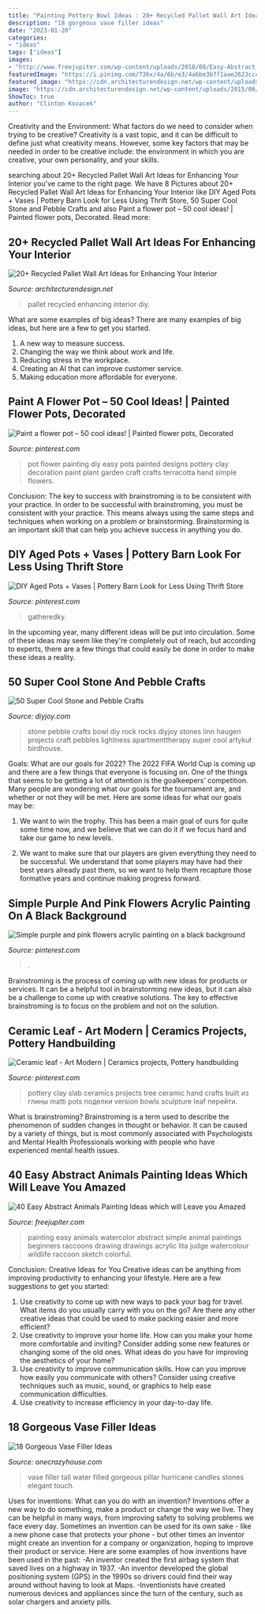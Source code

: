 ```yaml
---
title: "Painting Pottery Bowl Ideas : 20+ Recycled Pallet Wall Art Ideas For Enhancing Your Interior"
description: "18 gorgeous vase filler ideas"
date: "2023-01-20"
categories:
- "ideas"
tags: ["ideas"]
images:
- "http://www.freejupiter.com/wp-content/uploads/2018/08/Easy-Abstract-Animals-Painting-Ideas-2-1.jpg"
featuredImage: "https://i.pinimg.com/736x/4a/6b/e3/4a6be3b7f1aae2623ccc2f2d4f343358.jpg"
featured_image: "https://cdn.architecturendesign.net/wp-content/uploads/2015/06/AD-Pallet-Wall-Art-3.jpg"
image: "https://cdn.architecturendesign.net/wp-content/uploads/2015/06/AD-Pallet-Wall-Art-3.jpg"
ShowToc: true
author: "Clinton Kovacek"
---
```



Creativity and the Environment: What factors do we need to consider when trying to be creative?
Creativity is a vast topic, and it can be difficult to define just what creativity means. However, some key factors that may be needed in order to be creative include: the environment in which you are creative, your own personality, and your skills.

	

		
searching about 20+ Recycled Pallet Wall Art Ideas for Enhancing Your Interior you've came to the right page. We have 8 Pictures about 20+ Recycled Pallet Wall Art Ideas for Enhancing Your Interior like DIY Aged Pots + Vases | Pottery Barn Look for Less Using Thrift Store, 50 Super Cool Stone and Pebble Crafts and also Paint a flower pot – 50 cool ideas! | Painted flower pots, Decorated. Read more:
		
    
## 20+ Recycled Pallet Wall Art Ideas For Enhancing Your Interior

<img loading=lazy src="https://cdn.architecturendesign.net/wp-content/uploads/2015/06/AD-Pallet-Wall-Art-3.jpg" onerror="this.onerror=null;this.src='https://tse2.mm.bing.net/th?id=OIP.aqv6cNnEDFre0O4e9gOsKwHaMZ&amp;pid=15.1';" alt="20+ Recycled Pallet Wall Art Ideas for Enhancing Your Interior">

_Source: architecturendesign.net_

>pallet recycled enhancing interior diy. 

	

What are some examples of big ideas?
There are many examples of big ideas, but here are a few to get you started. 
1. A new way to measure success. 
2. Changing the way we think about work and life. 
3. Reducing stress in the workplace. 
4. Creating an AI that can improve customer service. 
5. Making education more affordable for everyone.

    
## Paint A Flower Pot – 50 Cool Ideas! | Painted Flower Pots, Decorated

<img loading=lazy src="https://i.pinimg.com/736x/f1/0c/11/f10c11fec7de9d3cdb385c09e6bb360b--painted-pots-terracotta-painted-flower-pot-ideas.jpg" onerror="this.onerror=null;this.src='https://tse3.mm.bing.net/th?id=OIP.eH6lWtV_ni9qnq0cLQsLHwHaJ4&amp;pid=15.1';" alt="Paint a flower pot – 50 cool ideas! | Painted flower pots, Decorated">

_Source: pinterest.com_

>pot flower painting diy easy pots painted designs pottery clay decoration paint plant garden craft crafts terracotta hand simple flowers. 

	

Conclusion: The key to success with brainstroming is to be consistent with your practice.
In order to be successful with brainstroming, you must be consistent with your practice. This means always using the same steps and techniques when working on a problem or brainstorming. Brainstorming is an important skill that can help you achieve success in anything you do.

    
## DIY Aged Pots + Vases | Pottery Barn Look For Less Using Thrift Store

<img loading=lazy src="https://i.pinimg.com/736x/dc/05/08/dc0508771c4b0cb4e6a46af281825a7c.jpg" onerror="this.onerror=null;this.src='https://tse1.mm.bing.net/th?id=OIP.9Us6WlpyLpkOGd0Ulx5TmgHaJ3&amp;pid=15.1';" alt="DIY Aged Pots + Vases | Pottery Barn Look for Less Using Thrift Store">

_Source: pinterest.com_

>gatheredky. 

	

In the upcoming year, many different ideas will be put into circulation. Some of these ideas may seem like they're completely out of reach, but according to experts, there are a few things that could easily be done in order to make these ideas a reality.

    
## 50 Super Cool Stone And Pebble Crafts

<img loading=lazy src="http://diyjoy.com/wp-content/uploads/2017/02/Pebble-Bowl.jpg" onerror="this.onerror=null;this.src='https://tse4.mm.bing.net/th?id=OIP.wRRg5NhGVk2ooPipDXMxtQEyDM&amp;pid=15.1';" alt="50 Super Cool Stone and Pebble Crafts">

_Source: diyjoy.com_

>stone pebble crafts bowl diy rock rocks diyjoy stones linn haugen projects craft pebbles lightness apartmenttherapy super cool artykuł birdhouse. 

	

Goals: What are our goals for 2022?
The 2022 FIFA World Cup is coming up and there are a few things that everyone is focusing on. One of the things that seems to be getting a lot of attention is the goalkeepers’ competition. Many people are wondering what our goals for the tournament are, and whether or not they will be met. Here are some ideas for what our goals may be: 
1) We want to win the trophy. This has been a main goal of ours for quite some time now, and we believe that we can do it if we focus hard and take our game to new levels. 

2) We want to make sure that our players are given everything they need to be successful. We understand that some players may have had their best years already past them, so we want to help them recapture those formative years and continue making progress forward.

    
## Simple Purple And Pink Flowers Acrylic Painting On A Black Background

<img loading=lazy src="https://i.pinimg.com/736x/4a/6b/e3/4a6be3b7f1aae2623ccc2f2d4f343358.jpg" onerror="this.onerror=null;this.src='https://tse4.mm.bing.net/th?id=OIP.CGG4p0HxH_e_P-cukvtdhQHaJ8&amp;pid=15.1';" alt="Simple purple and pink flowers acrylic painting on a black background">

_Source: pinterest.com_

>. 

	

Brainstroming is the process of coming up with new ideas for products or services. It can be a helpful tool in brainstorming new ideas, but it can also be a challenge to come up with creative solutions. The key to effective brainstroming is to focus on the problem and not on the solution.

    
## Ceramic Leaf - Art Modern | Ceramics Projects, Pottery Handbuilding

<img loading=lazy src="https://i.pinimg.com/736x/7b/6d/c2/7b6dc2b39c3498fbfd12dd27fc79e977.jpg" onerror="this.onerror=null;this.src='https://tse4.mm.bing.net/th?id=OIP.PQnXlJOn9Ek47jNdHITaswHaJ4&amp;pid=15.1';" alt="Ceramic leaf - Art Modern | Ceramics projects, Pottery handbuilding">

_Source: pinterest.com_

>pottery clay slab ceramics projects tree ceramic hand crafts built из глины matti pots поделки version bowls sculpture leaf перейти. 

	

What is brainstroming?
Brainstroming is a term used to describe the phenomenon of sudden changes in thought or behavior. It can be caused by a variety of things, but is most commonly associated with Psychologists and Mental Health Professionals working with people who have experienced mental health issues.

    
## 40 Easy Abstract Animals Painting Ideas Which Will Leave You Amazed

<img loading=lazy src="http://www.freejupiter.com/wp-content/uploads/2018/08/Easy-Abstract-Animals-Painting-Ideas-2-1.jpg" onerror="this.onerror=null;this.src='https://tse4.mm.bing.net/th?id=OIP.xxgj3k-d-MFlBQnfk0GHpwHaLs&amp;pid=15.1';" alt="40 Easy Abstract Animals Painting Ideas which will Leave you Amazed">

_Source: freejupiter.com_

>painting easy animals watercolor abstract simple animal paintings beginners raccoons drawing drawings acrylic lita judge watercolour wildlife raccoon sketch colorful. 

	

Conclusion: Creative Ideas for You
Creative ideas can be anything from improving productivity to enhancing your lifestyle. Here are a few suggestions to get you started: 
1. Use creativity to come up with new ways to pack your bag for travel. What items do you usually carry with you on the go? Are there any other creative ideas that could be used to make packing easier and more efficient?
2. Use creativity to improve your home life. How can you make your home more comfortable and inviting? Consider adding some new features or changing some of the old ones. What ideas do you have for improving the aesthetics of your home? 
3. Use creativity to improve communication skills. How can you improve how easily you communicate with others? Consider using creative techniques such as music, sound, or graphics to help ease communication difficulties.
4. Use creativity to increase efficiency in your day-to-day life.

    
## 18 Gorgeous Vase Filler Ideas

<img loading=lazy src="https://cdn.onecrazyhouse.com/wp-content/uploads/2016/04/vase-filler-ideas-3.jpg" onerror="this.onerror=null;this.src='https://tse4.mm.bing.net/th?id=OIP.KII8N_gKYMmFB9vyROXMiwAAAA&amp;pid=15.1';" alt="18 Gorgeous Vase Filler Ideas">

_Source: onecrazyhouse.com_

>vase filler tall water filled gorgeous pillar hurricane candles stones elegant touch. 

	

Uses for inventions: What can you do with an invention?
Inventions offer a new way to do something, make a product or change the way we live. They can be helpful in many ways, from improving safety to solving problems we face every day. Sometimes an invention can be used for its own sake - like a new phone case that protects your phone - but other times an inventor might create an invention for a company or organization, hoping to improve their product or service. Here are some examples of how inventions have been used in the past: 
-An inventor created the first airbag system that saved lives on a highway in 1937.
-An inventor developed the global positioning system (GPS) in the 1990s so drivers could find their way around without having to look at Maps.
-Inventionists have created numerous devices and appliances since the turn of the century, such as solar chargers and anxiety pills.

